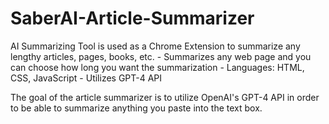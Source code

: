 # SaberAI-Article-Summarizer
AI Summarizing Tool is used as a Chrome Extension to summarize any lengthy articles, pages, books, etc. - Summarizes any web page and you can choose how long you want the summarization - Languages: HTML, CSS, JavaScript - Utilizes GPT-4 API


The goal of the article summarizer is to utilize OpenAI's GPT-4 API in order to be able to summarize anything you paste into the text box.
